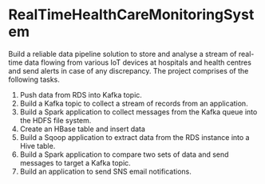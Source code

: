 # RealTimeHealthCareMonitoringSystem
Build a reliable data pipeline solution to store and analyse a stream of real-time data flowing from various IoT devices at hospitals and health centres and send alerts in case of any discrepancy.
The project comprises of the following tasks.
1. Push data from RDS into Kafka topic.
2. Build a Kafka topic to collect a stream of records from an application.
3. Build a Spark application to collect messages from the Kafka queue into the HDFS file system.
4. Create an HBase table and insert data
5. Build a Sqoop application to extract data from the RDS instance into a Hive table.
6. Build a Spark application to compare two sets of data and send messages to target a Kafka topic.
7. Build an application to send SNS email notifications.
